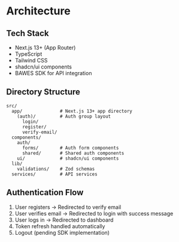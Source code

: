 # Architecture

## Tech Stack
- Next.js 13+ (App Router)
- TypeScript
- Tailwind CSS
- shadcn/ui components
- BAWES SDK for API integration

## Directory Structure
```
src/
  app/              # Next.js 13+ app directory
    (auth)/         # Auth group layout
      login/
      register/
      verify-email/
  components/
    auth/
      forms/        # Auth form components
      shared/       # Shared auth components
    ui/             # shadcn/ui components
  lib/
    validations/    # Zod schemas
  services/         # API services
```

## Authentication Flow
1. User registers -> Redirected to verify email
2. User verifies email -> Redirected to login with success message
3. User logs in -> Redirected to dashboard
4. Token refresh handled automatically
5. Logout (pending SDK implementation) 